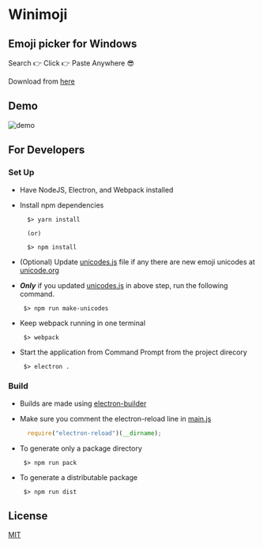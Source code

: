 # Winimoji

## Emoji picker for Windows

Search :point_right: Click :point_right: Paste Anywhere :sunglasses:

Download from [here](https://saisandeepvaddi.github.io/winimoji/)

## Demo

![demo](demo)

## For Developers

### Set Up

- Have NodeJS, Electron, and Webpack installed

- Install npm dependencies
  ```shell
    $> yarn install

    (or)

    $> npm install
  ```


- (Optional) Update [unicodes.js](/renderer/actions/unicodes.js) file if any there are new emoji unicodes at [unicode.org](1)

- **_Only_** if you updated [unicodes.js](/renderer/actions/unicodes.js) in above step, run the following command. 
  ```shell
   $> npm run make-unicodes
  ```

- Keep webpack running in one terminal

  ```shell
   $> webpack
  ```

- Start the application from Command Prompt from the project direcory

  ```shell
   $> electron .
  ```

### Build

- Builds are made using [electron-builder](2)

- Make sure you comment the electron-reload line in [main.js](/main.js)

  ```js
    require("electron-reload")(__dirname);
  ```

- To generate only a package directory

  ```shell
   $> npm run pack
  ```

- To generate a distributable package

  ```shell
   $> npm run dist
  ```


## License

[MIT](/LICENSE) 


[1]: http://unicode.org/emoji/charts/full-emoji-list.html
[2]: https://www.npmjs.com/package/electron-builder
[demo]: https://saisandeepvaddi.github.io/winimoji/img/demo.gif